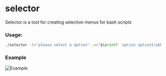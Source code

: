 # selector
Selector is a tool for creating selection menus for bash scripts

### Usage:
````bash
./selector -t="please select a option" -o="$(printf 'option option1\nbbb option2\nbbb option3')"
````

### Example
![Example](example.gif)

